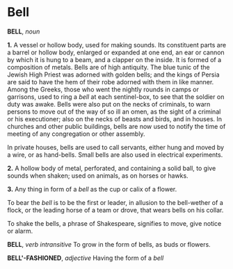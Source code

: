 # Bell

**BELL**, _noun_

**1.** A vessel or hollow body, used for making sounds. Its constituent parts are a barrel or hollow body, enlarged or expanded at one end, an ear or cannon by which it is hung to a beam, and a clapper on the inside. It is formed of a composition of metals. Bells are of high antiquity. The blue tunic of the Jewish High Priest was adorned with golden bells; and the kings of Persia are said to have the hem of their robe adorned with them in like manner. Among the Greeks, those who went the nightly rounds in camps or garrisons, used to ring a _bell_ at each sentinel-box, to see that the soldier on duty was awake. Bells were also put on the necks of criminals, to warn persons to move out of the way of so ill an omen, as the sight of a criminal or his executioner; also on the necks of beasts and birds, and in houses. In churches and other public buildings, bells are now used to notify the time of meeting of any congregation or other assembly.

In private houses, bells are used to call servants, either hung and moved by a wire, or as hand-bells. Small bells are also used in electrical experiments.

**2.** A hollow body of metal, perforated, and containing a solid ball, to give sounds when shaken; used on animals, as on horses or hawks.

**3.** Any thing in form of a _bell_ as the cup or calix of a flower.

To bear the _bell_ is to be the first or leader, in allusion to the bell-wether of a flock, or the leading horse of a team or drove, that wears bells on his collar.

To shake the bells, a phrase of Shakespeare, signifies to move, give notice or alarm.

**BELL**, _verb intransitive_ To grow in the form of bells, as buds or flowers.

**BELL'-FASHIONED**, _adjective_ Having the form of a _bell_
